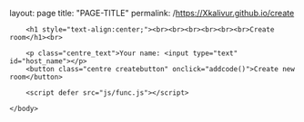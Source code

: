 layout: page
title: "PAGE-TITLE"
permalink: /https://Xkalivur.github.io/create

<!DOCTYPE html>
<html>
    <head>
        <link rel="stylesheet" href="style.css">
    </head>
    <body>

        <h1 style="text-align:center;"><br><br><br><br><br><br>Create room</h1><br>

        <p class="centre_text">Your name: <input type="text" id="host_name"></p>
        <button class="centre createbutton" onclick="addcode()">Create new room</button>

        <script defer src="js/func.js"></script> 

    </body>
</html>
